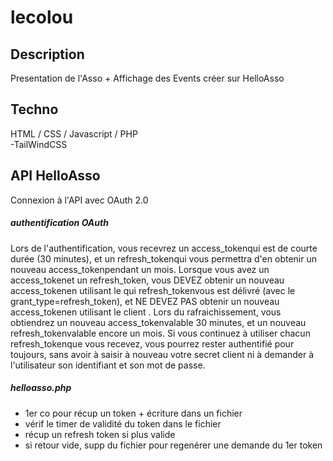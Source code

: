 # lecolou

## Description
Presentation de l'Asso + Affichage des Events créer sur HelloAsso


## Techno
HTML / CSS / Javascript / PHP<br>
-TailWindCSS

## API HelloAsso
Connexion à l'API avec OAuth 2.0

##### authentification OAuth
Lors de l'authentification, vous recevrez un access_tokenqui est de courte durée (30 minutes), et un refresh_tokenqui vous permettra d'en obtenir un nouveau access_tokenpendant un mois. Lorsque vous avez un access_tokenet un refresh_token, vous DEVEZ obtenir un nouveau access_tokenen utilisant le qui refresh_tokenvous est délivré (avec le grant_type=refresh_token), et NE DEVEZ PAS obtenir un nouveau access_tokenen utilisant le client . Lors du rafraichissement, vous obtiendrez un nouveau access_tokenvalable 30 minutes, et un nouveau refresh_tokenvalable encore un mois. Si vous continuez à utiliser chacun refresh_tokenque vous recevez, vous pourrez rester authentifié pour toujours, sans avoir à saisir à nouveau votre secret client ni à demander à l'utilisateur son identifiant et son mot de passe.

##### helloasso.php
- 1er co pour récup un token + écriture dans un fichier
- vérif le timer de validité du token dans le fichier
- récup un refresh token si plus valide
- si retour vide, supp du fichier pour regenérer une demande du 1er token